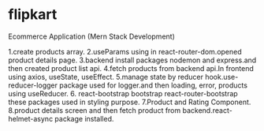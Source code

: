 # flipkart

Ecommerce Application (Mern Stack Development)

1.create products array.
2.useParams using in react-router-dom.opened product details page.
3.backend install packages nodemon and express.and then created product list api.
4.fetch products from backend api.In frontend using axios, useState, useEffect.
5.manage state by reducer hook.use-reducer-logger package used for logger.and then loading, error, products using useReducer. 6. react-bootstrap bootstrap react-router-bootstrap these packages used in styling purpose.
7.Product and Rating Component.
8.product details screen and then fetch product from backend.react-helmet-async package installed.
